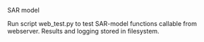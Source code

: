 SAR model

Run script web_test.py to test SAR-model functions callable from webserver.
Results and logging stored in filesystem.